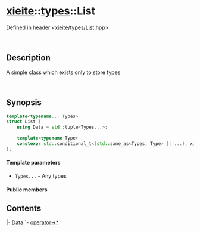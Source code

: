 # [xieite](../xieite.md)\:\:[types](../types.md)\:\:List
Defined in header [<xieite/types/List.hpp>](../../include/xieite/types/List.hpp)

&nbsp;

## Description
A simple class which exists only to store types

&nbsp;

## Synopsis
```cpp
template<typename... Types>
struct List {
    using Data = std::tuple<Types...>;

    template<typename Type>
    constexpr std::conditional_t<(std::same_as<Types, Type> || ...), xieite::types::List<Types...>, xieite::types::List<Types..., Type>> operator->*(xieite::types::List<Type>) const noexcept;
};
```
#### Template parameters
- `Types...` - Any types
#### Public members
## Contents
|- <a href="./List/Data.md">Data</a>
`- <a href="./List/operatorMemberPointer.md">operator->*</a>
